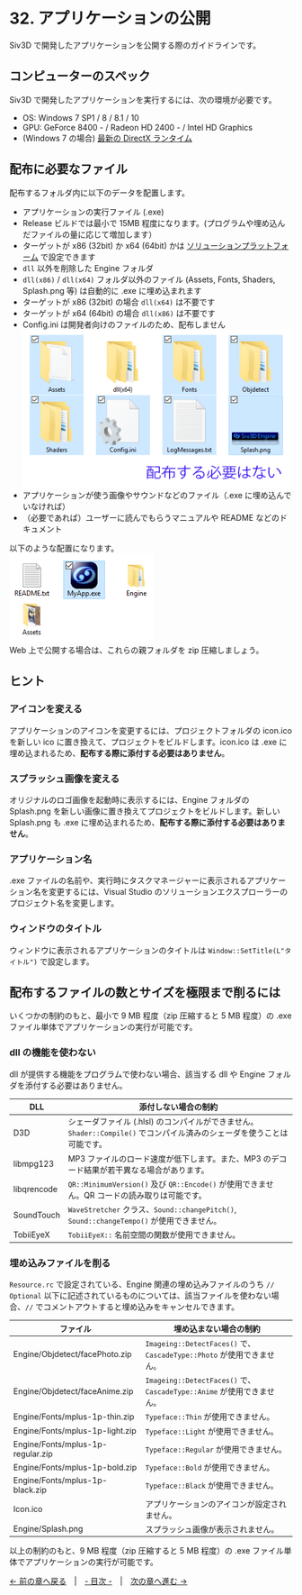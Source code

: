 ﻿# 32. アプリケーションの公開

Siv3D で開発したアプリケーションを公開する際のガイドラインです。

## コンピューターのスペック
Siv3D で開発したアプリケーションを実行するには、次の環境が必要です。
- OS: Windows 7 SP1 / 8 / 8.1 / 10
- GPU: GeForce 8400 - / Radeon HD 2400 - / Intel HD Graphics
- (Windows 7 の場合) [最新の DirectX ランタイム](https://www.microsoft.com/ja-jp/download/details.aspx?id=35&)

## 配布に必要なファイル
配布するフォルダ内に以下のデータを配置します。
- アプリケーションの実行ファイル (.exe)
 - Release ビルドでは最小で 15MB 程度になります。(プログラムや埋め込んだファイルの量に応じて増加します）
 - ターゲットが x86 (32bit) か x64 (64bit) かは <a href="resource/Release/solutionplatform.png" target="_blank">ソリューションプラットフォーム</a> で設定できます
- `dll` 以外を削除した Engine フォルダ
 - `dll(x86)` / `dll(x64)` フォルダ以外のファイル (Assets, Fonts, Shaders, Splash.png 等) は自動的に .exe に埋め込まれます
 - ターゲットが x86 (32bit) の場合 `dll(x64)` は不要です
 - ターゲットが x64 (64bit) の場合 `dll(x86)` は不要です
 - Config.ini は開発者向けのファイルのため、配布しません<br><img src="resource/Release/files.png"><br>
- アプリケーションが使う画像やサウンドなどのファイル（.exe に埋め込んでいなければ）
- （必要であれば）ユーザーに読んでもらうマニュアルや README などのドキュメント

以下のような配置になります。  
<img src="resource/Release/exe.png"><br>
Web 上で公開する場合は、これらの親フォルダを zip 圧縮しましょう。

## ヒント

### アイコンを変える
アプリケーションのアイコンを変更するには、プロジェクトフォルダの icon.ico を新しい ico に置き換えて、プロジェクトをビルドします。icon.ico は .exe に埋め込まれるため、**配布する際に添付する必要はありません**。

### スプラッシュ画像を変える
オリジナルのロゴ画像を起動時に表示するには、Engine フォルダの Splash.png を新しい画像に置き換えてプロジェクトをビルドします。新しい Splash.png も .exe に埋め込まれるため、**配布する際に添付する必要はありません**。

### アプリケーション名
.exe ファイルの名前や、実行時にタスクマネージャーに表示されるアプリケーション名を変更するには、Visual Studio のソリューションエクスプローラーのプロジェクト名を変更します。

### ウィンドウのタイトル
ウィンドウに表示されるアプリケーションのタイトルは `Window::SetTitle(L"タイトル")` で設定します。

## 配布するファイルの数とサイズを極限まで削るには
いくつかの制約のもと、最小で 9 MB 程度（zip 圧縮すると 5 MB 程度）の .exe ファイル単体でアプリケーションの実行が可能です。

### dll の機能を使わない
dll が提供する機能をプログラムで使わない場合、該当する dll や Engine フォルダを添付する必要はありません。

| DLL | 添付しない場合の制約 |
|-----|-------------------|
| D3D | シェーダファイル (.hlsl) のコンパイルができません。`Shader::Compile()` でコンパイル済みのシェーダを使うことは可能です。 |
|libmpg123| MP3 ファイルのロード速度が低下します。また、MP3 のデコード結果が若干異なる場合があります。 |
|libqrencode| `QR::MinimumVersion()` 及び `QR::Encode()` が使用できません。QR コードの読み取りは可能です。 |
|SoundTouch| `WaveStretcher` クラス、`Sound::changePitch()`, `Sound::changeTempo()` が使用できません。 |
|TobiiEyeX| `TobiiEyeX::` 名前空間の関数が使用できません。 |

### 埋め込みファイルを削る
`Resource.rc` で設定されている、Engine 関連の埋め込みファイルのうち `// Optional` 以下に記述されているものについては、該当ファイルを使わない場合、`//` でコメントアウトすると埋め込みをキャンセルできます。

| ファイル | 埋め込まない場合の制約 |
|---------|--------------------|
| Engine/Objdetect/facePhoto.zip | `Imageing::DetectFaces()` で、`CascadeType::Photo` が使用できません。 |
| Engine/Objdetect/faceAnime.zip | `Imageing::DetectFaces()` で、`CascadeType::Anime` が使用できません。 |
| Engine/Fonts/mplus-1p-thin.zip | `Typeface::Thin` が使用できません。 |
| Engine/Fonts/mplus-1p-light.zip | `Typeface::Light` が使用できません。 |
| Engine/Fonts/mplus-1p-regular.zip | `Typeface::Regular` が使用できません。 |
| Engine/Fonts/mplus-1p-bold.zip | `Typeface::Bold` が使用できません。 |
| Engine/Fonts/mplus-1p-black.zip | `Typeface::Black` が使用できません。 |
| Icon.ico | アプリケーションのアイコンが設定されません。 |
| Engine/Splash.png | スプラッシュ画像が表示されません。 |


以上の制約のもと、9 MB 程度（zip 圧縮すると 5 MB 程度）の .exe ファイル単体でアプリケーションの実行が可能です。

[← 前の章へ戻る](Screen-capture.md)　|　[- 目次 -](Index.md)　|　[次の章へ進む →](Learn.md)
